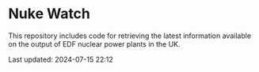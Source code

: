 # Nuke Watch

This repository includes code for retrieving the latest information available on the output of EDF nuclear power plants in the UK.

Last updated: 2024-07-15 22:12